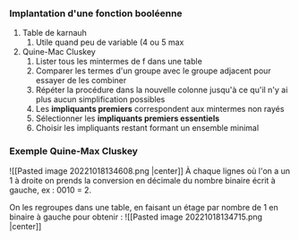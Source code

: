 
### Implantation d'une fonction booléenne
1. Table de karnauh
	1. Utile quand peu de variable (4 ou 5 max
2. Quine-Mac Cluskey
	1. Lister tous les mintermes de f dans une table
	2. Comparer les termes d'un groupe avec le groupe adjacent pour essayer de les combiner
	3. Répéter la procédure dans la nouvelle colonne jusqu'à ce qu'il n'y ai plus aucun simplification possibles
	4. Les **impliquants premiers** correspondent aux mintermes non rayés
	5. Sélectionner les **impliquants premiers essentiels**
	6. Choisir les impliquants restant formant un ensemble minimal

### Exemple Quine-Max Cluskey

![[Pasted image 20221018134608.png |center]] 
À chaque lignes où l'on a un 1 à droite on prends la conversion en décimale du nombre binaire écrit à gauche, ex : 0010 = 2.

On les regroupes dans une table, en faisant un étage par nombre de 1 en binaire à gauche pour obtenir :
![[Pasted image 20221018134715.png |center]]

